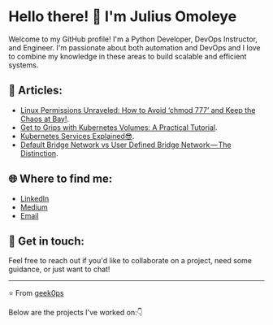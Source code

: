 # Hello there! 👋 I'm Julius Omoleye

Welcome to my GitHub profile! I'm a Python Developer, DevOps Instructor, and Engineer. I'm passionate about both automation and DevOps and I love to combine my knowledge in these areas to build scalable and efficient systems.

## 🚀 Articles:

- [Linux Permissions Unraveled: How to Avoid ‘chmod 777’ and Keep the Chaos at Bay!](https://medium.com/@devineer/linux-permissions-unraveled-how-to-avoid-chmod-777-and-keep-the-chaos-at-bay-8874e069a121).
- [Get to Grips with Kubernetes Volumes: A Practical Tutorial](https://medium.com/@devineer/get-to-grips-with-kubernetes-volumes-a-practical-tutorial-c41853c64f02).
- [Kubernetes Services Explained😎](https://medium.com/@devineer/kubernetes-services-explained-22b4dd11de02).
- [Default Bridge Network vs User Defined Bridge Network — The Distinction](https://medium.com/aws-tip/default-bridge-network-vs-user-defined-bridge-network-the-distinction-66a0e397f5bc).

## 🌐 Where to find me:
- [LinkedIn](https://linkedin.com/in/julius-omoleye)
- [Medium](https://devineer.medium.com)
- [Email](julius.omoleye@outlook.com)

## 💌 Get in touch:
Feel free to reach out if you'd like to collaborate on a project, need some guidance, or just want to chat!

---

⭐️ From [geek0ps](https://github.com/geek0ps)

Below are the projects I've worked on:👇
